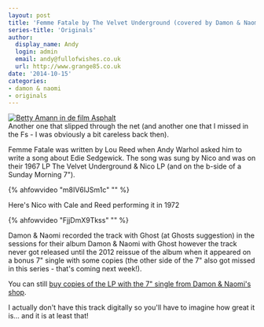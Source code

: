 ```yaml
---
layout: post
title: 'Femme Fatale by The Velvet Underground (covered by Damon & Naomi)'
series-title: 'Originals'
author:
  display_name: Andy
  login: admin
  email: andy@fullofwishes.co.uk
  url: http://www.grange85.co.uk
date: '2014-10-15'
categories:
- damon & naomi
- originals
---
```

<p><a href="https://www.flickr.com/photos/nationaalarchief/3199096562" title="Betty Amann in de film Asphalt by Nationaal Archief, on Flickr"><img class="aligncenter" src="https://farm4.staticflickr.com/3360/3199096562_178c243be8_z.jpg?zz=1" alt="Betty Amann in de film Asphalt"></a><br />
Another one that slipped through the net (and another one that I missed in the Fs - I was obviously a bit careless back then).</p>
<p>Femme Fatale was written by Lou Reed when Andy Warhol asked him to write a song about Edie Sedgewick. The song was sung by Nico and was on their 1967 LP The Velvet Underground & Nico LP (and on the b-side of a Sunday Morning 7").<br />

{% ahfowvideo "m8IV6lJSm1c" "" %}

<p>Here's Nico with Cale and Reed performing it in 1972<br />

{% ahfowvideo "FjjDmX9Tkss" "" %}

<p>Damon & Naomi recorded the track with Ghost (at Ghosts suggestion) in the sessions for their album Damon & Naomi with Ghost however the track never got released until the 2012 reissue of the album when it appeared on a bonus 7" single with some copies (the other side of the 7" also got missed in this series - that's coming next week!).</p>
<p>You can still <a href="http://damonandnaomi.com/shop/dn-with-ghost-lp/">buy copies of the LP with the 7" single from Damon & Naomi's shop</a>.</p>
<p>I actually don't have this track digitally so you'll have to imagine how great it is... and it is at least that!</p>
